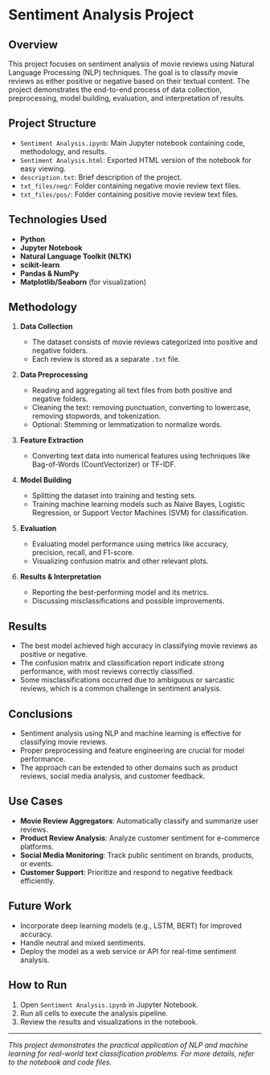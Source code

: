 # Sentiment Analysis Project

## Overview
This project focuses on sentiment analysis of movie reviews using Natural Language Processing (NLP) techniques. The goal is to classify movie reviews as either positive or negative based on their textual content. The project demonstrates the end-to-end process of data collection, preprocessing, model building, evaluation, and interpretation of results.

## Project Structure
- `Sentiment Analysis.ipynb`: Main Jupyter notebook containing code, methodology, and results.
- `Sentiment Analysis.html`: Exported HTML version of the notebook for easy viewing.
- `description.txt`: Brief description of the project.
- `txt_files/neg/`: Folder containing negative movie review text files.
- `txt_files/pos/`: Folder containing positive movie review text files.

## Technologies Used
- **Python**
- **Jupyter Notebook**
- **Natural Language Toolkit (NLTK)**
- **scikit-learn**
- **Pandas & NumPy**
- **Matplotlib/Seaborn** (for visualization)

## Methodology
1. **Data Collection**
   - The dataset consists of movie reviews categorized into positive and negative folders.
   - Each review is stored as a separate `.txt` file.

2. **Data Preprocessing**
   - Reading and aggregating all text files from both positive and negative folders.
   - Cleaning the text: removing punctuation, converting to lowercase, removing stopwords, and tokenization.
   - Optional: Stemming or lemmatization to normalize words.

3. **Feature Extraction**
   - Converting text data into numerical features using techniques like Bag-of-Words (CountVectorizer) or TF-IDF.

4. **Model Building**
   - Splitting the dataset into training and testing sets.
   - Training machine learning models such as Naive Bayes, Logistic Regression, or Support Vector Machines (SVM) for classification.

5. **Evaluation**
   - Evaluating model performance using metrics like accuracy, precision, recall, and F1-score.
   - Visualizing confusion matrix and other relevant plots.

6. **Results & Interpretation**
   - Reporting the best-performing model and its metrics.
   - Discussing misclassifications and possible improvements.

## Results
- The best model achieved high accuracy in classifying movie reviews as positive or negative.
- The confusion matrix and classification report indicate strong performance, with most reviews correctly classified.
- Some misclassifications occurred due to ambiguous or sarcastic reviews, which is a common challenge in sentiment analysis.

## Conclusions
- Sentiment analysis using NLP and machine learning is effective for classifying movie reviews.
- Proper preprocessing and feature engineering are crucial for model performance.
- The approach can be extended to other domains such as product reviews, social media analysis, and customer feedback.

## Use Cases
- **Movie Review Aggregators**: Automatically classify and summarize user reviews.
- **Product Review Analysis**: Analyze customer sentiment for e-commerce platforms.
- **Social Media Monitoring**: Track public sentiment on brands, products, or events.
- **Customer Support**: Prioritize and respond to negative feedback efficiently.

## Future Work
- Incorporate deep learning models (e.g., LSTM, BERT) for improved accuracy.
- Handle neutral and mixed sentiments.
- Deploy the model as a web service or API for real-time sentiment analysis.

## How to Run
1. Open `Sentiment Analysis.ipynb` in Jupyter Notebook.
2. Run all cells to execute the analysis pipeline.
3. Review the results and visualizations in the notebook.

---

*This project demonstrates the practical application of NLP and machine learning for real-world text classification problems. For more details, refer to the notebook and code files.*

